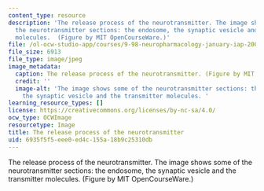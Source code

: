 ```yaml
---
content_type: resource
description: 'The release process of the neurotransmitter. The image shows some of
  the neurotransmitter sections: the endosome, the synaptic vesicle and the transmitter
  molecules.  (Figure by MIT OpenCourseWare.)'
file: /ol-ocw-studio-app/courses/9-98-neuropharmacology-january-iap-2009/6935f5f5eee0ed4c155a18b9c25310db_9-98iap09-th.jpg
file_size: 6913
file_type: image/jpeg
image_metadata:
  caption: The release process of the neurotransmitter. (Figure by MIT OpenCourseWare.)
  credit: ''
  image-alt: 'The image shows some of the neurotransmitter sections: the endosome,
    the synaptic vesicle and the transmitter molecules. '
learning_resource_types: []
license: https://creativecommons.org/licenses/by-nc-sa/4.0/
ocw_type: OCWImage
resourcetype: Image
title: The release process of the neurotransmitter
uid: 6935f5f5-eee0-ed4c-155a-18b9c25310db
---
```

The release process of the neurotransmitter. The image shows some of the neurotransmitter sections: the endosome, the synaptic vesicle and the transmitter molecules.  (Figure by MIT OpenCourseWare.)